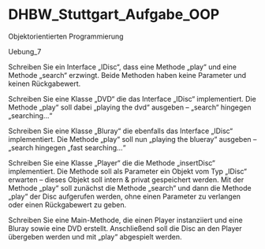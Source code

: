 # DHBW_Stuttgart_Aufgabe_OOP
Objektorientierten Programmierung

Uebung_7

Schreiben Sie ein Interface „IDisc“, dass eine Methode „play“ und eine Methode „search“
erzwingt. Beide Methoden haben keine Parameter und keinen Rückgabewert.

Schreiben Sie eine Klasse „DVD“ die das Interface „IDisc“ implementiert. Die Methode „play“
soll dabei „playing the dvd“ ausgeben – „search“ hingegen „searching…“

Schreiben Sie eine Klasse „Bluray“ die ebenfalls das Interface „IDisc“ implementiert. Die
Methode „play“ soll nun „playing the blueray“ ausgeben – „search hingegen „fast searching…“

Schreiben Sie eine Klasse „Player“ die die Methode „insertDisc“ implementiert. Die Methode
soll als Parameter ein Objekt vom Typ „IDisc“ erwarten – dieses Objekt soll intern & privat
gespeichert werden. Mit der Methode „play“ soll zunächst die Methode „search“ und dann die
Methode „play“ der Disc aufgerufen werden, ohne einen Parameter zu verlangen oder einen
Rückgabewert zu geben.

Schreiben Sie eine Main-Methode, die einen Player instanziiert und eine Bluray sowie eine DVD
erstellt. Anschließend soll die Disc an den Player übergeben werden und mit „play“ abgespielt
werden.



